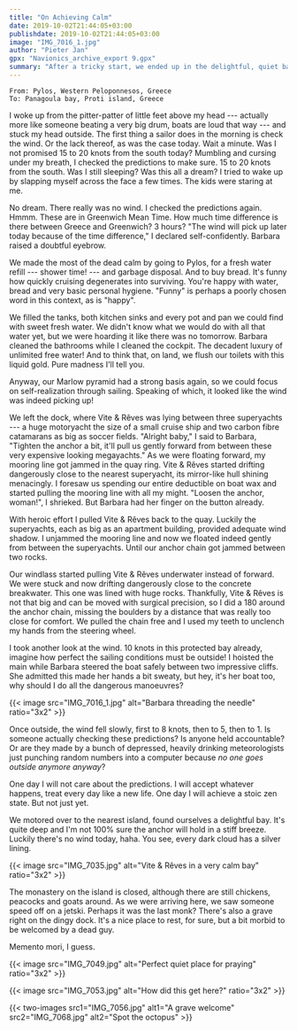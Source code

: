```yaml
---
title: "On Achieving Calm"
date: 2019-10-02T21:44:05+03:00
publishdate: 2019-10-02T21:44:05+03:00
image: "IMG_7016_1.jpg"
author: "Pieter Jan"
gpx: "Navionics_archive_export 9.gpx"
summary: "After a tricky start, we ended up in the delightful, quiet bay of Panagoula."
---
```


`From: Pylos, Western Peloponnesos, Greece`<br/>
`To: Panagoula bay, Proti island, Greece`

I woke up from the pitter-patter of little feet above my head --- actually more like someone beating a very big drum, boats are loud that way --- and stuck my head outside. The first thing a sailor does in the morning is check the wind. Or the lack thereof, as was the case today. Wait a minute. Was I not promised 15 to 20 knots from the south today? Mumbling and cursing under my breath, I checked the predictions to make sure. 15 to 20 knots from the south. Was I still sleeping? Was this all a dream? I tried to wake up by slapping myself across the face a few times. The kids were staring at me.

No dream. There really was no wind. I checked the predictions again. Hmmm. These are in Greenwich Mean Time. How much time difference is there between Greece and Greenwich? 3 hours? "The wind will pick up later today because of the time difference," I declared self-confidently. Barbara raised a doubtful eyebrow.

We made the most of the dead calm by going to Pylos, for a fresh water refill --- shower time! --- and garbage disposal. And to buy bread. It's funny how quickly cruising degenerates into surviving. You're happy with water, bread and very basic personal hygiene. "Funny" is perhaps a poorly chosen word in this context, as is "happy".

We filled the tanks, both kitchen sinks and every pot and pan we could find with sweet fresh water. We didn't know what we would do with all that water yet, but we were hoarding it like there was no tomorrow. Barbara cleaned the bathrooms while I cleaned the cockpit. The decadent luxury of unlimited free water! And to think that, on land, we flush our toilets with this liquid gold. Pure madness I'll tell you.

Anyway, our Marlow pyramid had a strong basis again, so we could focus on self-realization through sailing. Speaking of which, it looked like the wind was indeed picking up!

We left the dock, where Vite & Rêves was lying between three superyachts --- a huge motoryacht the size of a small cruise ship and two carbon fibre catamarans as big as soccer fields. "Alright baby," I said to Barbara, "Tighten the anchor a bit, it'll pull us gently forward from between these very expensive looking megayachts." As we were floating forward, my mooring line got jammed in the quay ring. Vite & Rêves started drifting dangerously close to the nearest superyacht, its mirror-like hull shining menacingly. I foresaw us spending our entire deductible on boat wax and started pulling the mooring line with all my might. "Loosen the anchor, woman!", I shrieked. But Barbara had her finger on the button already.

With heroic effort I pulled Vite & Rêves back to the quay. Luckily the superyachts, each as big as an apartment building, provided adequate wind shadow. I unjammed the mooring line and now we floated indeed gently from between the superyachts. Until our anchor chain got jammed between two rocks.

Our windlass started pulling Vite & Rêves underwater instead of forward. We were stuck and now drifting dangerously close to the concrete breakwater. This one was lined with huge rocks. Thankfully, Vite & Rêves is not that big and can be moved with surgical precision, so I did a 180 around the anchor chain, missing the boulders by a distance that was really too close for comfort. We pulled the chain free and I used my teeth to unclench my hands from the steering wheel.

I took another look at the wind. 10 knots in this protected bay already, imagine how perfect the sailing conditions must be outside! I hoisted the main while Barbara steered the boat safely between two impressive cliffs. She admitted this made her hands a bit sweaty, but hey, it's her boat too, why should I do all the dangerous manoeuvres?

{{< image src="IMG_7016_1.jpg" alt="Barbara threading the needle" ratio="3x2" >}}

Once outside, the wind fell slowly, first to 8 knots, then to 5, then to 1. Is someone actually checking these predictions? Is anyone held accountable? Or are they made by a bunch of depressed, heavily drinking meteorologists just punching random numbers into a computer because _no one goes outside anymore anyway_?

One day I will not care about the predictions. I will accept whatever happens, treat every day like a new life. One day I will achieve a stoic zen state. But not just yet.

We motored over to the nearest island, found ourselves a delightful bay. It's quite deep and I'm not 100% sure the anchor will hold in a stiff breeze. Luckily there's no wind today, haha. You see, every dark cloud has a silver lining.

{{< image src="IMG_7035.jpg" alt="Vite & Rêves in a very calm bay" ratio="3x2" >}}

The monastery on the island is closed, although there are still chickens, peacocks and goats around. As we were arriving here, we saw someone speed off on a jetski. Perhaps it was the last monk? There's also a grave right on the dingy dock. It's a nice place to rest, for sure, but a bit morbid to be welcomed by a dead guy.

Memento mori, I guess.

{{< image src="IMG_7049.jpg" alt="Perfect quiet place for praying" ratio="3x2" >}}

{{< image src="IMG_7053.jpg" alt="How did this get here?" ratio="3x2" >}}

{{< two-images src1="IMG_7056.jpg" alt1="A grave welcome" src2="IMG_7068.jpg" alt2="Spot the octopus" >}}
